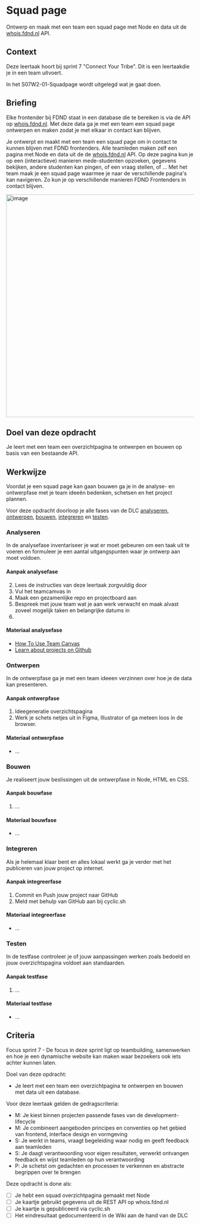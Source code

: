 
# Squad page
Ontwerp en maak met een team een squad page met Node en data uit de [whois.fdnd.nl](https://whois.fdnd.nl) API.

## Context
Deze leertaak hoort bij sprint 7 "Connect Your Tribe". Dit is een leertaakdie je in een team uitvoert.

In het S07W2-01-Squadpage wordt uitgelegd wat je gaat doen.


## Briefing
Elke frontender bij FDND staat in een database die te bereiken is via de API op [whois.fdnd.nl](https://whois.fdnd.nl). Met deze data ga je met een team een squad page ontwerpen en maken zodat je met elkaar in contact kan blijven.

Je ontwerpt en maakt met een team een squad page om in contact te kunnen blijven met FDND frontenders. 
Alle teamleden maken zelf een pagina met Node en data uit de de [whois.fdnd.nl](https://whois.fdnd.nl) API. Op deze pagina kun je op een (interactieve) manieren mede-studenten opzoeken, gegevens bekijken, andere studenten kan pingen, of een vraag stellen, of ...
Met het team maak je een squad page waarmee je naar de verschillende pagina's kan navigeren. Zo kun je op verschillende manieren FDND Frontenders in contact blijven. 

<img width="598" alt="image" src="https://user-images.githubusercontent.com/1391509/217925272-d3ef936e-6bad-44dc-8a85-dc22d967ac18.png">


## Doel van deze opdracht
Je leert met een team een overzichtpagina te ontwerpen en bouwen op basis van een bestaande API.


## Werkwijze
Voordat je een squad page kan gaan bouwen ga je in de analyse- en ontwerpfase met je team ideeën bedenken, schetsen en het project plannen. 

Voor deze opdracht doorloop je alle fases van de DLC [analyseren](#analyseren), [ontwerpen](#ontwerpen), [bouwen](#bouwen), [integreren](#integreren) en [testen](#testen).


### Analyseren
In de analysefase inventariseer je wat er moet gebeuren om een taak uit te voeren en formuleer je een aantal uitgangspunten waar je ontwerp aan moet voldoen. 


#### Aanpak analysefase

2. Lees de instructies van deze leertaak zorgvuldig door
3. Vul het teamcamvas in
4. Maak een gezamenlijke repo en projectboard aan
5. Bespreek met jouw team wat je aan werk verwacht en maak alvast zoveel mogelijk taken en belangrijke datums in
6. 


#### Materiaal analysefase

- [How To Use Team Canvas]([url](https://theteamcanvas.com/use/))
- [Learn about projects on Github]([url](https://docs.github.com/en/issues/planning-and-tracking-with-projects/learning-about-projects/about-projects))


### Ontwerpen
In de ontwerpfase ga je met een team ideeen verzinnen over hoe je de data kan presenteren.


#### Aanpak ontwerpfase

1. Ideegeneratie overzichtspagina
2. Werk je schets netjes uit in Figma, Illustrator of ga meteen loos in de browser.


#### Materiaal ontwerpfase

- ...




### Bouwen
Je realiseert jouw beslissingen uit de ontwerpfase in Node, HTML en CSS.

#### Aanpak bouwfase

1. ...

#### Materiaal bouwfase

- ...




### Integreren
Als je helemaal klaar bent en alles lokaal werkt ga je verder met het publiceren van jouw project op internet. 

#### Aanpak integreerfase

1. Commit en Push jouw project naar GitHub
2. Meld met behulp van GitHub aan bij cyclic.sh

#### Materiaal integreerfase

- ...




### Testen
In de testfase controleer je of jouw aanpassingen werken zoals bedoeld en jouw overzichtspagina voldoet aan standaarden.

#### Aanpak testfase

1. ...

#### Materiaal testfase

- ...





## Criteria

Focus sprint 7 - De focus in deze sprint ligt op teambuilding, samenwerken en hoe je een dynamische website kan maken waar bezoekers ook iets achter kunnen laten.

Doel van deze opdracht:
* Je leert met een team een overzichtpagina te ontwerpen en bouwen met data uit een database.

Voor deze leertaak gelden de gedragscriteria: 
* M: Je kiest binnen projecten passende fases van de development-lifecycle
* M: Je combineert aangeboden principes en conventies op het gebied van frontend, interface design en vormgeving
* S: Je werkt in teams, vraagt begeleiding waar nodig en geeft feedback aan teamleden
* S: Je daagt verantwoording voor eigen resultaten, verwerkt ontvangen feedback en wijst teamleden op hun verantwoording
* P: Je schetst om gedachten en processen te verkennen en abstracte begrippen over te brengen

Deze opdracht is done als:
- [ ] Je hebt een squad overzichtpagina gemaakt met Node
- [ ] Je kaartje gebruikt gegevens uit de REST API op whois.fdnd.nl
- [ ] Je kaartje is gepubliceerd via cyclic.sh
- [ ] Het eindresultaat gedocumenteerd in de Wiki aan de hand van de DLC
